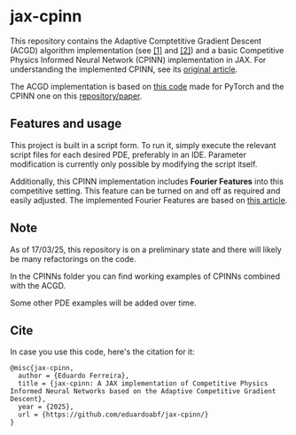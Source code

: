 # jax-cpinn
This repository contains the Adaptive Comptetitive Gradient Descent (ACGD) algorithm implementation (see [[1]](https://arxiv.org/abs/1905.12103) and [[2]](https://arxiv.org/abs/1910.05852)) and a basic Competitive Physics Informed Neural Network (CPINN) implementation in JAX. For understanding the implemented CPINN, see its [original article](https://arxiv.org/abs/2204.11144).

The ACGD implementation is based on [this code](https://github.com/wagenaartje/torch-cgd) made for PyTorch and the CPINN one on this [repository/paper](https://github.com/comp-physics/CPINN).

## Features and usage
This project is built in a script form. To run it, simply execute the relevant script files for each desired PDE, preferably in an IDE. Parameter modification is currently only possible by modifying the script itself.

Additionally, this CPINN implementation includes **Fourier Features** into this competitive setting. This feature can be turned on and off as required and easily adjusted. The implemented Fourier Features are based on [this article](https://arxiv.org/abs/2006.10739).

## Note
As of 17/03/25, this repository is on a preliminary state and there will likely be many refactorings on the code.

In the CPINNs folder you can find working examples of CPINNs combined with the ACGD.

Some other PDE examples will be added over time.

## Cite
In case you use this code, here's the citation for it:

```
@misc{jax-cpinn,
  author = {Eduardo Ferreira},
  title = {jax-cpinn: A JAX implementation of Competitive Physics Informed Neural Networks based on the Adaptive Competitive Gradient Descent},
  year = {2025},
  url = {https://github.com/eduardoabf/jax-cpinn/}
}
```
